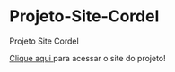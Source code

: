 # Projeto-Site-Cordel
 Projeto Site Cordel


<a href="https://fabio-mello-developer.github.io/Projeto-Site-Cordel/">Clique aqui </a>para acessar o site do projeto!

